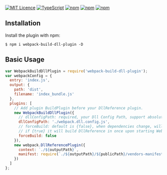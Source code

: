 [![MIT Licence](https://img.shields.io/badge/licence-MIT-blue.svg)](https://opensource.org/licenses/mit-license.php) 
[![TypeScript](https://img.shields.io/badge/soucre-TypeScript-blue.svg)](https://github.com/myxvisual/webpack-build-dll-plugin)
[![npm](https://img.shields.io/badge/webpack--build--dllplugin-1.2.4-green.svg?style=flat)](https://www.npmjs.com/package/webpack-build-dll-plugin)
[![npm](https://img.shields.io/badge/dowloads-400%2B-brightgreen.svg)](https://www.npmjs.com/package/webpack-build-dll-plugin)
[![npm](https://img.shields.io/badge/denpendencies-up--to--date-brightgreen.svg)](https://www.npmjs.com/package/webpack-build-dll-plugin)

Installation
------------
Install the plugin with npm:
```shell
$ npm i webpack-build-dll-plugin -D
```
Basic Usage
-----------

```javascript
var WebpackBuildDllPlugin = require('webpack-build-dll-plugin');
var webpackConfig = {
  entry: 'index.js',
  output: {
    path: 'dist',
    filename: 'index_bundle.js'
  },
  plugins: [
    // Add plugin BuildPlugin before your DllReference plugin.
    new WebpackBuildDllPlugin({
      // dllConfigPath: required, your Dll Config Path, support absolute path.
      dllConfigPath: './webpack.dll.config.js',
      // forceBuild: default is {false}, when dependencies change, will rebuild DllReference files
      // if {true} it will build DllReference in once upon starting Webpack.
      forceBuild: false
    }),
    new webpack.DllReferencePlugin({
      context: `./${outputPath}`,
      manifest: require(`./${outputPath}/${publicPath}/vendors-manifest${__DEV__ ? '.dev' : '.prod'}.json`)
    })
  ]
};
```
